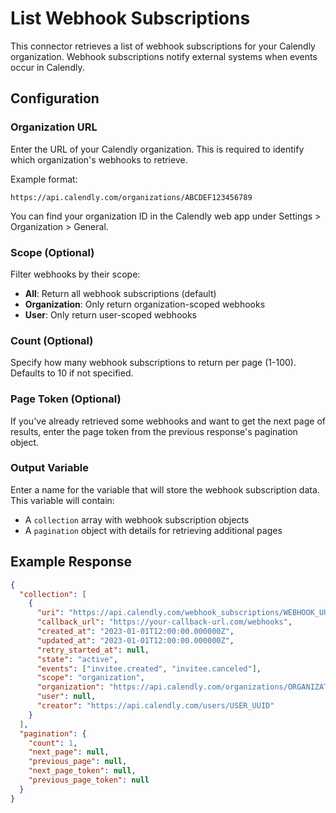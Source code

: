 # List Webhook Subscriptions

This connector retrieves a list of webhook subscriptions for your Calendly organization. Webhook subscriptions notify external systems when events occur in Calendly.

## Configuration

### Organization URL
Enter the URL of your Calendly organization. This is required to identify which organization's webhooks to retrieve.

Example format:
```
https://api.calendly.com/organizations/ABCDEF123456789
```

You can find your organization ID in the Calendly web app under Settings > Organization > General.

### Scope (Optional)
Filter webhooks by their scope:
- **All**: Return all webhook subscriptions (default)
- **Organization**: Only return organization-scoped webhooks
- **User**: Only return user-scoped webhooks

### Count (Optional)
Specify how many webhook subscriptions to return per page (1-100). Defaults to 10 if not specified.

### Page Token (Optional)
If you've already retrieved some webhooks and want to get the next page of results, enter the page token from the previous response's pagination object.

### Output Variable
Enter a name for the variable that will store the webhook subscription data. This variable will contain:

- A `collection` array with webhook subscription objects
- A `pagination` object with details for retrieving additional pages

## Example Response

```json
{
  "collection": [
    {
      "uri": "https://api.calendly.com/webhook_subscriptions/WEBHOOK_UUID",
      "callback_url": "https://your-callback-url.com/webhooks",
      "created_at": "2023-01-01T12:00:00.000000Z",
      "updated_at": "2023-01-01T12:00:00.000000Z",
      "retry_started_at": null,
      "state": "active",
      "events": ["invitee.created", "invitee.canceled"],
      "scope": "organization",
      "organization": "https://api.calendly.com/organizations/ORGANIZATION_UUID",
      "user": null,
      "creator": "https://api.calendly.com/users/USER_UUID"
    }
  ],
  "pagination": {
    "count": 1,
    "next_page": null,
    "previous_page": null,
    "next_page_token": null,
    "previous_page_token": null
  }
}
```